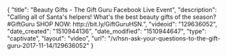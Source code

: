 {
    "title": "Beauty Gifts - The Gift Guru Facebook Live Event",
    "description": "Calling all of Santa's helpers! What's the best beauty gifts of the season? #GiftGuru SHOP NOW: http:\/\/bit.ly\/GiftGuruHSN.",
    "videoid": "129636052",
    "date_created": "1510944136",
    "date_modified": "1510944647",
    "type": "captivate",
    "layout": "video",
    "url": "\/v\/hsn-ask-your-questions-to-the-gift-guru-2017-11-14\/129636052"
}